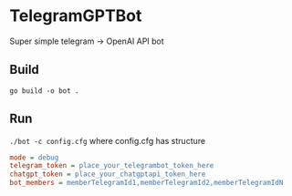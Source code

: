 # TelegramGPTBot
Super simple telegram -> OpenAI API bot

## Build

`go build -o bot .`

## Run
`./bot -c config.cfg`
where config.cfg has structure
```ini
mode = debug
telegram_token = place_your_telegrambot_token_here
chatgpt_token = place_your_chatgptapi_token_here
bot_members = memberTelegramId1,memberTelegramId2,memberTelegramIdN
```